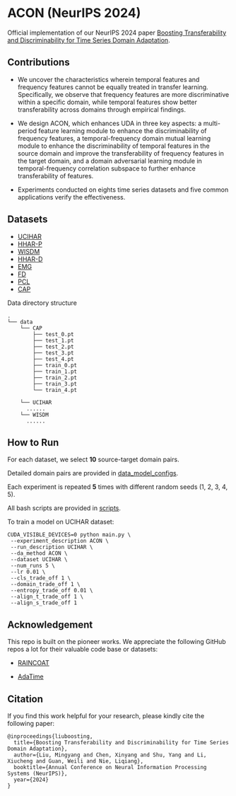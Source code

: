 # ACON (NeurIPS 2024)
Official implementation of our NeurIPS 2024 paper [Boosting Transferability and Discriminability for Time Series Domain Adaptation](https://openreview.net/pdf?id=cIBSsXowMr).

## Contributions
- We uncover the characteristics wherein temporal features and frequency features cannot be equally treated in transfer learning. Specifically, we observe that frequency features are more discriminative within a specific domain, while temporal features show better transferability across domains through empirical findings.

- We design ACON, which enhances UDA in three key aspects: a multi-period feature learning module to enhance the discriminability of frequency features, a temporal-frequency domain mutual learning module to enhance the discriminability of temporal features in the source domain and improve the transferability of frequency features in the target domain, and a domain adversarial learning module in temporal-frequency correlation subspace to further enhance transferability of features.

- Experiments conducted on eights time series datasets and five common applications verify the effectiveness.

## Datasets
- [UCIHAR](https://researchdata.ntu.edu.sg/dataset.xhtml?persistentId=doi:10.21979/N9/0SYHTZ)
- [HHAR-P](https://researchdata.ntu.edu.sg/dataset.xhtml?persistentId=doi:10.21979/N9/OWDFXO)
- [WISDM](https://researchdata.ntu.edu.sg/dataset.xhtml?persistentId=doi:10.21979/N9/KJWE5B)
- [HHAR-D](https://woods-benchmarks.github.io/hhar.html)
- [EMG](https://github.com/microsoft/robustlearn/tree/main/diversify)
- [FD](https://researchdata.ntu.edu.sg/dataset.xhtml?persistentId=doi:10.21979/N9/PU85XN)
- [PCL](https://woods-benchmarks.github.io/pcl.html)
- [CAP](https://woods-benchmarks.github.io/cap.html)

Data directory structure
```
.
└── data
    └── CAP
        ├── test_0.pt
        ├── test_1.pt
        ├── test_2.pt
        ├── test_3.pt
        ├── test_4.pt
        ├── train_0.pt
        ├── train_1.pt
        ├── train_2.pt
        ├── train_3.pt
        └── train_4.pt
    
    └── UCIHAR
      ......
    └── WISDM
      ......
```

## How to Run
For each dataset, we select **10** source-target domain pairs. 

Detailed domain pairs are provided in [data_model_configs](https://github.com/mingyangliu1024/ACON/blob/main/configs/data_model_configs.py). 

Each experiment is repeated **5** times with different random seeds (1, 2, 3, 4, 5).

All bash scripts are provided in [scripts](https://github.com/mingyangliu1024/ACON/tree/main/scripts).

To train a model on UCIHAR dataset:
```
CUDA_VISIBLE_DEVICES=0 python main.py \
 --experiment_description ACON \
 --run_description UCIHAR \
 --da_method ACON \
 --dataset UCIHAR \
 --num_runs 5 \
 --lr 0.01 \
 --cls_trade_off 1 \
 --domain_trade_off 1 \
 --entropy_trade_off 0.01 \
 --align_t_trade_off 1 \
 --align_s_trade_off 1
```

## Acknowledgement
This repo is built on the pioneer works. We appreciate the following GitHub repos a lot for their valuable code base or datasets:

- [RAINCOAT](https://github.com/mims-harvard/Raincoat)

- [AdaTime](https://github.com/emadeldeen24/AdaTime)

## Citation
If you find this work helpful for your research, please kindly cite the following paper:
```
@inproceedings{liuboosting,
  title={Boosting Transferability and Discriminability for Time Series Domain Adaptation},
  author={Liu, Mingyang and Chen, Xinyang and Shu, Yang and Li, Xiucheng and Guan, Weili and Nie, Liqiang},
  booktitle={Annual Conference on Neural Information Processing Systems (NeurIPS)},
  year={2024}
}
```